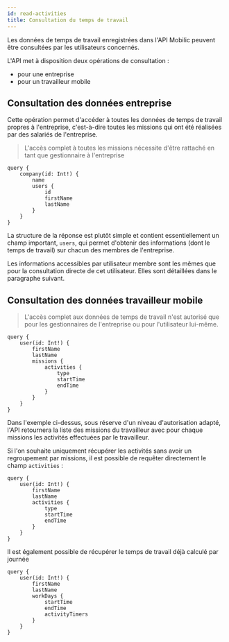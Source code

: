 ```yaml
---
id: read-activities
title: Consultation du temps de travail
---
```


Les données de temps de travail enregistrées dans l'API Mobilic peuvent être consultées par les utilisateurs concernés.

L'API met à disposition deux opérations de consultation :

- pour une entreprise
- pour un travailleur mobile

## Consultation des données entreprise

Cette opération permet d'accéder à toutes les données de temps de travail propres à l'entreprise, c'est-à-dire toutes les missions qui ont été réalisées par des salariés de l'entreprise.

> L'accès complet à toutes les missions nécessite d'être rattaché en tant que gestionnaire à l'entreprise

```gql
query {
    company(id: Int!) {
        name
        users {
            id
            firstName
            lastName
        }
    }
}
```

La structure de la réponse est plutôt simple et contient essentiellement un champ important, `users`, qui permet d'obtenir des informations (dont le temps de travail) sur chacun des membres de l'entreprise.

Les informations accessibles par utilisateur membre sont les mêmes que pour la consultation directe de cet utilisateur. Elles sont détaillées dans le paragraphe suivant.

## Consultation des données travailleur mobile

> L'accès complet aux données de temps de travail n'est autorisé que pour les gestionnaires de l'entreprise ou pour l'utilisateur lui-même.

```gql
query {
    user(id: Int!) {
        firstName
        lastName
        missions {
            activities {
                type
                startTime
                endTime
            }
        }
    }
}
```

Dans l'exemple ci-dessus, sous réserve d'un niveau d'autorisation adapté, l'API retournera la liste des missions du travailleur avec pour chaque missions les activités effectuées par le travailleur.

Si l'on souhaite uniquement récupérer les activités sans avoir un regroupement par missions, il est possible de requêter directement le champ `activities` :

```gql
query {
    user(id: Int!) {
        firstName
        lastName
        activities {
            type
            startTime
            endTime
        }
    }
}
```

Il est également possible de récupérer le temps de travail déjà calculé par journée

```gql
query {
    user(id: Int!) {
        firstName
        lastName
        workDays {
            startTime
            endTime
            activityTimers
        }
    }
}
```
